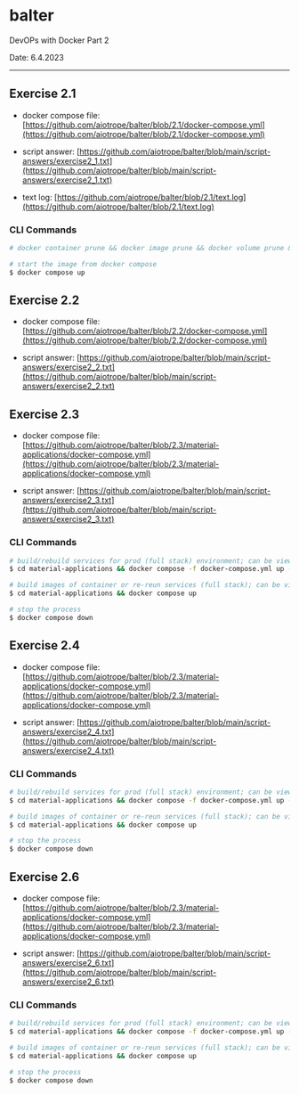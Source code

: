 # balter

DevOPs with Docker Part 2

Date: 6.4.2023

---

##  Exercise 2.1

- docker compose file: [https://github.com/aiotrope/balter/blob/2.1/docker-compose.yml](https://github.com/aiotrope/balter/blob/2.1/docker-compose.yml)

- script answer: [https://github.com/aiotrope/balter/blob/main/script-answers/exercise2_1.txt](https://github.com/aiotrope/balter/blob/main/script-answers/exercise2_1.txt)

- text log: [https://github.com/aiotrope/balter/blob/2.1/text.log](https://github.com/aiotrope/balter/blob/2.1/text.log)

### CLI Commands

```bash
# docker container prune && docker image prune && docker volume prune && docker system prune -a

# start the image from docker compose
$ docker compose up

```

## Exercise 2.2

- docker compose file: [https://github.com/aiotrope/balter/blob/2.2/docker-compose.yml](https://github.com/aiotrope/balter/blob/2.2/docker-compose.yml)

- script answer: [https://github.com/aiotrope/balter/blob/main/script-answers/exercise2_2.txt](https://github.com/aiotrope/balter/blob/main/script-answers/exercise2_2.txt)

## Exercise 2.3

- docker compose file: [https://github.com/aiotrope/balter/blob/2.3/material-applications/docker-compose.yml](https://github.com/aiotrope/balter/blob/2.3/material-applications/docker-compose.yml)

- script answer: [https://github.com/aiotrope/balter/blob/main/script-answers/exercise2_3.txt](https://github.com/aiotrope/balter/blob/main/script-answers/exercise2_3.txt)

### CLI Commands

```bash
# build/rebuild services for prod (full stack) environment; can be view on the browser at http://localhost:3000
$ cd material-applications && docker compose -f docker-compose.yml up --build

# build images of container or re-reun services (full stack); can be view on the browser at http://localhost:3000
$ cd material-applications && docker compose up

# stop the process
$ docker compose down
```

## Exercise 2.4

- docker compose file: [https://github.com/aiotrope/balter/blob/2.3/material-applications/docker-compose.yml](https://github.com/aiotrope/balter/blob/2.3/material-applications/docker-compose.yml)

- script answer: [https://github.com/aiotrope/balter/blob/main/script-answers/exercise2_4.txt](https://github.com/aiotrope/balter/blob/main/script-answers/exercise2_4.txt)

### CLI Commands

```bash
# build/rebuild services for prod (full stack) environment; can be view on the browser at http://localhost:3000
$ cd material-applications && docker compose -f docker-compose.yml up --build

# build images of container or re-reun services (full stack); can be view on the browser at http://localhost:3000
$ cd material-applications && docker compose up

# stop the process
$ docker compose down
```

## Exercise 2.6

- docker compose file: [https://github.com/aiotrope/balter/blob/2.3/material-applications/docker-compose.yml](https://github.com/aiotrope/balter/blob/2.3/material-applications/docker-compose.yml)

- script answer: [https://github.com/aiotrope/balter/blob/main/script-answers/exercise2_6.txt](https://github.com/aiotrope/balter/blob/main/script-answers/exercise2_6.txt)

### CLI Commands

```bash
# build/rebuild services for prod (full stack) environment; can be view on the browser at http://localhost:3000
$ cd material-applications && docker compose -f docker-compose.yml up --build

# build images of container or re-reun services (full stack); can be view on the browser at http://localhost:3000
$ cd material-applications && docker compose up

# stop the process
$ docker compose down
```



